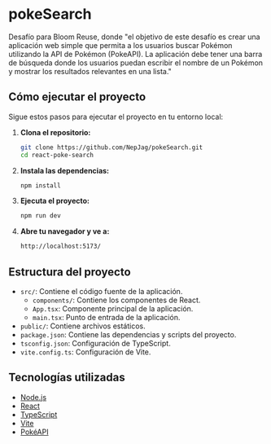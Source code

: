 # pokeSearch
Desafío para Bloom Reuse, donde "el objetivo de este desafío es crear una aplicación web simple que permita a los usuarios buscar Pokémon utilizando la API de Pokémon (PokeAPI). La aplicación debe tener una barra de búsqueda donde los usuarios puedan escribir el nombre de un Pokémon y mostrar los resultados relevantes en una lista."

## Cómo ejecutar el proyecto

Sigue estos pasos para ejecutar el proyecto en tu entorno local:

1. **Clona el repositorio:**

   ```sh
   git clone https://github.com/NepJag/pokeSearch.git
   cd react-poke-search
   ```

2. **Instala las dependencias:**

   ```sh
   npm install
   ```

3. **Ejecuta el proyecto:**

   ```sh
   npm run dev
   ```

4. **Abre tu navegador y ve a:**

   ```sh
   http://localhost:5173/
   ```

## Estructura del proyecto
- ```src/```: Contiene el código fuente de la aplicación.
    - ```components/```: Contiene los componentes de React.
    - ```App.tsx```: Componente principal de la aplicación.
    - ```main.tsx```: Punto de entrada de la aplicación.
- ```public/```: Contiene archivos estáticos.
- ```package.json```: Contiene las dependencias y scripts del proyecto.
- ```tsconfig.json```: Configuración de TypeScript.
- ```vite.config.ts```: Configuración de Vite.

## Tecnologías utilizadas
- [Node.js](https://nodejs.org/)
- [React](https://reactjs.org/)
- [TypeScript](https://www.typescriptlang.org/)
- [Vite](https://vitejs.dev/)
- [PokéAPI](https://pokeapi.co/)
